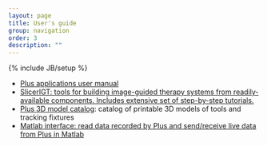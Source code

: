 ```yaml
---
layout: page
title: User's guide
group: navigation
order: 3
description: ""
---
```

{% include JB/setup %}

- [Plus applications user manual](http://perk-software.cs.queensu.ca/plus/doc/nightly/user/index.html)
- [SlicerIGT: tools for building image-guided therapy systems from readily-available components. Includes extensive set of step-by-step tutorials.](http://www.slicerigt.org")
- [Plus 3D model catalog</strong></a>: catalog of printable 3D models of tools and tracking fixtures](http://perk-software.cs.queensu.ca/plus/doc/nightly/modelcatalog)
- [Matlab interface: read data recorded by Plus and send/receive live data from Plus in Matlab](wiki/show/plus/Matlab_interface)
